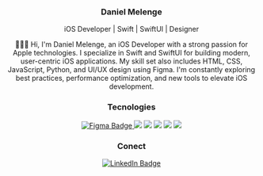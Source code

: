 <div align="center">
  
### Daniel Melenge

iOS Developer | Swift | SwiftUI | Designer

👨🏻‍💻 Hi, I'm Daniel Melenge, an iOS Developer with a strong passion for Apple technologies.
I specialize in Swift and SwiftUI for building modern, user-centric iOS applications.
My skill set also includes HTML, CSS, JavaScript, Python, and UI/UX design using Figma.
I'm constantly exploring best practices, performance optimization, and new tools to elevate iOS development.

### Tecnologies 

<a href="https://www.figma.com/files/team/1431401590444786206/recents-and-sharing?fuid=1431401586690060899" target="_blank" rel="noopener noreferrer">
  <img src="https://img.shields.io/badge/Figma-F24E1E?style=for-the-badge&logo=figma&logoColor=white" alt="Figma Badge" />
</a>
<img src="https://img.shields.io/badge/Swift-FA7343?style=for-the-badge&logo=swift&logoColor=white" />  
<img src="https://img.shields.io/badge/Python-FFD43B?style=for-the-badge&logo=python&logoColor=blue" />
<img src="https://img.shields.io/badge/HTML5-E34F26?style=for-the-badge&logo=html5&logoColor=white" />
<img src="https://camo.githubusercontent.com/ba5146a2e69d5f62a6c45f0ed09530c1ea90457eea0609211a44cb3da1913639/68747470733a2f2f696d672e736869656c64732e696f2f62616467652f537769667455492d2532333030374146462e7376673f7374796c653d666f722d7468652d6261646765266c6f676f3d7377696674266c6f676f436f6c6f723d7768697465">
<img src="https://camo.githubusercontent.com/666f07dcbfc26d6fbacdff74369ef0fa8e308597d6e41d7b433d1d275473a8b8/68747470733a2f2f696d672e736869656c64732e696f2f62616467652f4769742d2532334630353033332e7376673f7374796c653d666f722d7468652d6261646765266c6f676f3d676974266c6f676f436f6c6f723d7768697465">

### Conect

<a href="https://www.linkedin.com/in/daniel-melenge-239077334/" target="_blank" rel="noopener noreferrer">
  <img src="https://img.shields.io/badge/LinkedIn-0A66C2?style=flat&logo=linkedin&logoColor=white" alt="LinkedIn Badge" />
</a>
